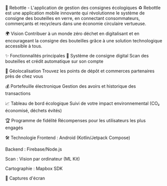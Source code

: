 📱 Rebottle - L'application de gestion des consignes écologiques ♻️
Rebottle est une application mobile innovante qui révolutionne le système de consigne des bouteilles en verre, en connectant consommateurs, commerçants et recycleurs dans une économie circulaire vertueuse.

🌍 Vision
Contribuer à un monde zéro déchet en digitalisant et en encourageant la consigne des bouteilles grâce à une solution technologique accessible à tous.

✨ Fonctionnalités principales
🔄 Système de consigne digital
Scan des bouteilles et crédit automatique sur son compte

🏪 Géolocalisation
Trouvez les points de dépôt et commerces partenaires près de chez vous

💰 Portefeuille électronique
Gestion des avoirs et historique des transactions

📈 Tableau de bord écologique
Suivi de votre impact environnemental (CO₂ économisé, déchets évités)

🏆 Programme de fidélité
Récompenses pour les utilisateurs les plus engagés

🛠️ Technologie
Frontend : Android (Kotlin/Jetpack Compose)

Backend : Firebase/Node.js

Scan : Vision par ordinateur (ML Kit)

Cartographie : Mapbox SDK

📸 Captures d'écran
